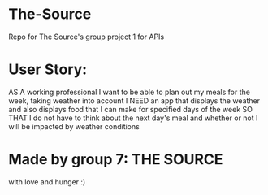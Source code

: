 # The-Source
Repo for The Source's group project 1 for APIs

# User Story:
AS A working professional I want to be able to plan out my meals for the week, taking weather into account
I NEED an app that displays the weather and also displays food that I can make for specified days of the week
SO THAT I do not have to think about the next day's meal and whether or not I will be impacted by weather conditions

# Made by group 7: THE SOURCE
with love and hunger :)


